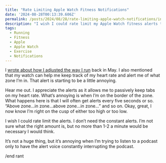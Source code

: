 ```yaml
---
title: "Rate Limiting Apple Watch Fitness Notifications"
date: '2024-08-28T00:13:39.606Z'
permalink: /posts/2024/08/28/rate-limiting-apple-watch-notifications/index.html
description: "I wish I could rate limit my Apple Watch fitness alerts to not be so frequent while working out."
tags:
  - Running
  - Fitness
  - Apple
  - Apple Watch
  - Exercise
  - Notifications
---
```


I [wrote about how I adjusted the way I run](https://kpwags.com/posts/2024/05/23/finding-a-new-way-to-run/) back in May. I also mentioned that my watch can help me keep track of my heart rate and alert me of what zone I’m in. That alert is starting to be a little annoying.
<!-- excerpt -->

Hear me out. I appreciate the alerts as it allows me to passively keep tabs on my heart rate. What’s annoying is when I’m on the border of the zone. What happens here is that I will often get alerts every five seconds or so. “Above zone…in zone…above zone…in zone…” and so on. Okay, great, I now know I’m right on the cusp of either too high or too low.

I wish I could rate limit the alerts. I don’t need the constant alerts. I’m not sure what the right amount is, but no more than 1-2 a minute would be necessary I would think.

It’s not a huge thing, but it’s annoying when I’m trying to listen to a podcast only to have the alert voice constantly interrupting the podcast.

/end rant